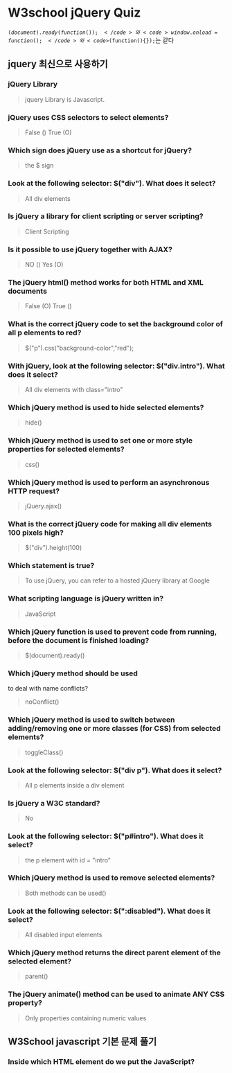 # W3school jQuery Quiz
<code>$(document).ready(function(){});</code>와
<code>window.onload = function(){};</code>와
<code>$(function(){});</code>는 같다

## jquery 최신으로 사용하기
<code><script src="https://code.jquery.com/jquery-latest.min.js"></script></code>

### jQuery Library
> jquery Library is Javascript.

### jQuery uses CSS selectors to select elements?
> False ()
> True  (O)

### Which sign does jQuery use as a shortcut for jQuery?
> the $ sign

### Look at the following selector: $("div"). What does it select?
> All div elements

### Is jQuery a library for client scripting or server scripting?
> Client Scripting

### Is it possible to use jQuery together with AJAX?
> NO ()
> Yes (O)

### The jQuery html() method works for both HTML and XML documents
> False (O)
> True ()

### What is the correct jQuery code to set the background color of all p elements to red?
> $("p").css("background-color","red");

### With jQuery, look at the following selector: $("div.intro"). What does it select?
> All div elements with class="intro"

### Which jQuery method is used to hide selected elements?
> hide()

### Which jQuery method is used to set one or more style properties for selected elements?
> css()

### Which jQuery method is used to perform an asynchronous HTTP request?
> jQuery.ajax()

### What is the correct jQuery code for making all div elements 100 pixels high?
> $("div").height(100)

### Which statement is true?
> To use jQuery, you can refer to a hosted jQuery library at Google

### What scripting language is jQuery written in?
> JavaScript

### Which jQuery function is used to prevent code from running, before the document is finished loading?
> $(document).ready()


### Which jQuery method should be used
 to deal with name conflicts?
> noConflict()

### Which jQuery method is used to switch between adding/removing one or more classes (for CSS) from selected elements?
> toggleClass()

### Look at the following selector: $("div p"). What does it select?
> All p elements inside a div element

### Is jQuery a W3C standard?
> No

### Look at the following selector: $("p#intro"). What does it select?
> the p element with id = "intro"

### Which jQuery method is used to remove selected elements?
> Both methods can be used()

### Look at the following selector: $(":disabled"). What does it select?
> All disabled input elements

### Which jQuery method returns the direct parent element of the selected element?
> parent()

### The jQuery animate() method can be used to animate ANY CSS property?
> Only properties containing numeric values

## W3School javascript 기본 문제 풀기

### Inside which HTML element do we put the JavaScript?
> <script>

### What is the correct JavaScript syntax to change the content of the HTML element below?
<p id="demo">This is a demonstration.</p>  

> document.getElementById("demo").innerHTML="Hello World!";

### Where is the correct place to insert a JavaScript?
> Both the <head> section and the <body> section are correct 

### What is the correct syntax for referring to an external script called "xxx.js"?
> <script src="xxx.js">

### The external JavaScript file must contain the <script> tag.
> False (O)
> True ()

### How do you write "Hello World" in an alert box?
> alert("Hello World");

### How do you create a function in JavaScript?
> function myFunction()  

### How do you call a function named "myFunction"?
> myFunction()  

### How to write an IF statement in JavaScript?
> if (i == 5)  

### How to write an IF statement for executing some code if "i" is NOT equal to 5?
> if (i != 5)  

### How does a WHILE loop start?
> while (i <= 10)  

### How does a FOR loop start?
> for (i = 0; i <= 5; i++)  

### How can you add a comment in a JavaScript?
> //This is a comment

### How to insert a comment that has more than one line?
> /*This comment has<br>more than one line*/
> /와 *(별)을 사용

### What is the correct way to write a JavaScript array?
> var colors = ["red", "green", "blue"]  

### How do you round the number 7.25, to the nearest integer?
> Math.round(7.25)  

### How do you find the number with the highest value of x and y?
> Math.max(x, y)  

### What is the correct JavaScript syntax for opening a new window called "w2" ?
> w2 = window.open("http://www.w3schools.com");  

### JavaScript is the same as Java.
> False (O)
> True ()

### How can you detect the client's browser name?
> navigator.appName  

### Which event occurs when the user clicks on an HTML element?
> onClick

### How do you declare a JavaScript variable?
> var carName;  

### Which operator is used to assign a value to a variable?
> =

### What will the following code return: Boolean(10 > 9)
> true  

### Is JavaScript case-sensitive?
> Yes

============
  
## jQuery Selectors
- $("태그").메소드()
- $("#아이디").메소드()
- $(".클래스").메소드()
- $(this).메소드()

## jQuery Event
- jQuery click()
- jQuery dbclick()
- jQuery mouseenter()
- jQuery mouseleave()
- jQuery mousedown
- jQuery mouseup
- jQuery hover
- jQuery focus() and blur()

## jQuery Hide/Show
- jQuery hide()
- jQuery hide() and show()
- jQuery toggle
- jQuery hide()

## jQuery Fade
- jQuery fadeIn()
- jQuery fadeOut()
- jQuery fadeToggle()
- jQuery fadeTo()

## jQuery Slide
- jQuery slideDown()
- jQuery slideUp()
- jQuery slideToggle()

## jQuery Animate
- jQuery animate()

## jQuery Stop Animations
- jQuery stop() sliding
- jQuery stop() animation (with parameters)

## jQuery HTML Get Content and Attributes
- jQuery text(), html(), and val()
- jQuery text() and html()
- jQuery attr()

## jQuery HTML Add Elements/Content
- jQuery append()
- jQuery prepend()
- jQuery after() and before()
- jQuery after()

## jQuery HTML Remove Elements/Content
- jQuery remove()
- jQuery empty()

## jQuery Get and Set CSS Classes
- jQuery addClass()
- jQuery removeClass()
- jQuery toggleClass()

## jQuery css() Method
- jQuery css()

## jQuery Dimensions
- jQuery - return width() and height()
- jQuery - return innerWidth() and innerHeight()
- jQuery - return outerWidth() and outerHeight()
- jQuery - return outerWidth(true) and OuterHeight(true)
- jQuery - return width() and height() of document and window
- jQuery - set width() and height()

## jQuery Traversing Ancestors
- jQuery parent()
- jQuery parents()
- jQuery parentsUntil()

## jQuery Traversing Siblings
- jQuery siblings()
- jQuery next()
- jQuery nextAll()
- jQuery nextUntil()

## jQuery Traversing Filtering
- jQuery first()
- jQuery last()
- jQuery eq()
- jQuery filter()
- jQuery not()

## jQuery Filters
- Filter table
- Filter list
- Filter anything

## jQuery AJAX load() Method
- jQuery load()

## jQuery AJAX get() and post() Methods
- jQuery get()
- jQuery post()
